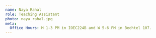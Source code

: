 ```yaml
---
name: Naya Rahal
role: Teaching Assistant
photo: naya_rahal.jpg
meta:
  Office Hours: M 1-3 PM in IOEC224B and W 5-6 PM in Bechtel 107.
---
```

